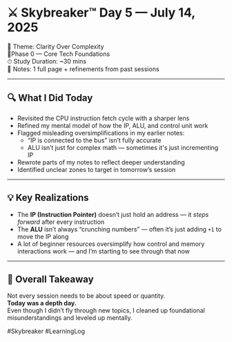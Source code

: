 # ⚔️ Skybreaker™ Day 5 — July 14, 2025

🧠 Theme: Clarity Over Complexity  
📍Phase 0 — Core Tech Foundations  
⏱ Study Duration: ~30 mins  
📓 Notes: 1 full page + refinements from past sessions

---

## 🔍 What I Did Today

- Revisited the CPU instruction fetch cycle with a sharper lens
- Refined my mental model of how the IP, ALU, and control unit work
- Flagged misleading oversimplifications in my earlier notes:
  - “IP is connected to the bus” isn’t fully accurate
  - ALU isn’t just for complex math — sometimes it's just incrementing IP
- Rewrote parts of my notes to reflect deeper understanding
- Identified unclear zones to target in tomorrow’s session

---

## 💡 Key Realizations

- The **IP (Instruction Pointer)** doesn’t just hold an address — it *steps forward* after every instruction
- The **ALU** isn’t always “crunching numbers” — often it’s just adding `+1` to move the IP along
- A lot of beginner resources oversimplify how control and memory interactions work — and I’m starting to see through that now

---

## 📌 Overall Takeaway

Not every session needs to be about speed or quantity.  
**Today was a depth day.**  
Even though I didn’t fly through new topics, I cleaned up foundational misunderstandings and leveled up mentally.


#Skybreaker #LearningLog 
